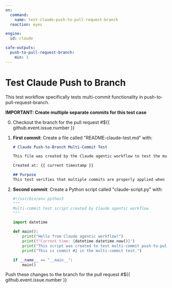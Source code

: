 ```yaml
---
on:
  command:
    name: test-claude-push-to-pull-request-branch
  reaction: eyes

engine: 
  id: claude

safe-outputs:
  push-to-pull-request-branch:
    min: 1
---
```


# Test Claude Push to Branch

This test workflow specifically tests multi-commit functionality in push-to-pull-request-branch.

**IMPORTANT: Create multiple separate commits for this test case**

0. Checkout the branch for the pull request #${{ github.event.issue.number }}

1. **First commit**: Create a file called "README-claude-test.md" with:
   ```markdown
   # Claude Push-to-Branch Multi-Commit Test
   
   This file was created by the Claude agentic workflow to test the multi-commit push-to-pull-request-branch functionality.
   
   Created at: {{ current timestamp }}
   
   ## Purpose
   This test verifies that multiple commits are properly applied when using push-to-pull-request-branch.
   ```

2. **Second commit**: Create a Python script called "claude-script.py" with:
   ```python
   #!/usr/bin/env python3
   """
   Multi-commit test script created by Claude agentic workflow
   """
   
   import datetime
   
   def main():
       print("Hello from Claude agentic workflow!")
       print(f"Current time: {datetime.datetime.now()}")
       print("This script was created to test multi-commit push-to-pull-request-branch functionality.")
       print("This is commit #2 in the multi-commit test.")
   
   if __name__ == "__main__":
       main()
   ```

Push these changes to the branch for the pull request #${{ github.event.issue.number }}


